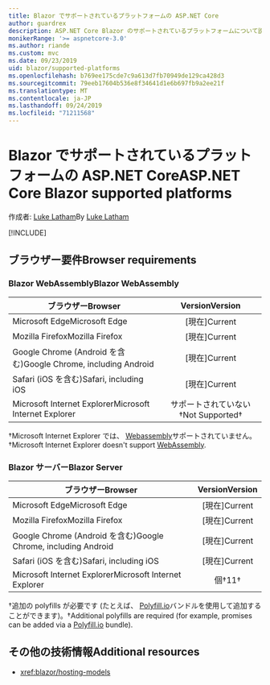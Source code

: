 ```yaml
---
title: Blazor でサポートされているプラットフォームの ASP.NET Core
author: guardrex
description: ASP.NET Core Blazor のサポートされているプラットフォームについて説明します。
monikerRange: '>= aspnetcore-3.0'
ms.author: riande
ms.custom: mvc
ms.date: 09/23/2019
uid: blazor/supported-platforms
ms.openlocfilehash: b769ee175cde7c9a613d7fb70949de129ca428d3
ms.sourcegitcommit: 79eeb17604b536e8f34641d1e6b697fb9a2ee21f
ms.translationtype: MT
ms.contentlocale: ja-JP
ms.lasthandoff: 09/24/2019
ms.locfileid: "71211568"
---
```

# <a name="aspnet-core-blazor-supported-platforms"></a><span data-ttu-id="e4e8a-103">Blazor でサポートされているプラットフォームの ASP.NET Core</span><span class="sxs-lookup"><span data-stu-id="e4e8a-103">ASP.NET Core Blazor supported platforms</span></span>

<span data-ttu-id="e4e8a-104">作成者: [Luke Latham](https://github.com/guardrex)</span><span class="sxs-lookup"><span data-stu-id="e4e8a-104">By [Luke Latham](https://github.com/guardrex)</span></span>

[!INCLUDE[](~/includes/blazorwasm-preview-notice.md)]

## <a name="browser-requirements"></a><span data-ttu-id="e4e8a-105">ブラウザー要件</span><span class="sxs-lookup"><span data-stu-id="e4e8a-105">Browser requirements</span></span>

### <a name="blazor-webassembly"></a><span data-ttu-id="e4e8a-106">Blazor WebAssembly</span><span class="sxs-lookup"><span data-stu-id="e4e8a-106">Blazor WebAssembly</span></span>

| <span data-ttu-id="e4e8a-107">ブラウザー</span><span class="sxs-lookup"><span data-stu-id="e4e8a-107">Browser</span></span>                          | <span data-ttu-id="e4e8a-108">Version</span><span class="sxs-lookup"><span data-stu-id="e4e8a-108">Version</span></span>               |
| -------------------------------- | :-------------------: |
| <span data-ttu-id="e4e8a-109">Microsoft Edge</span><span class="sxs-lookup"><span data-stu-id="e4e8a-109">Microsoft Edge</span></span>                   | <span data-ttu-id="e4e8a-110">[現在]</span><span class="sxs-lookup"><span data-stu-id="e4e8a-110">Current</span></span>               |
| <span data-ttu-id="e4e8a-111">Mozilla Firefox</span><span class="sxs-lookup"><span data-stu-id="e4e8a-111">Mozilla Firefox</span></span>                  | <span data-ttu-id="e4e8a-112">[現在]</span><span class="sxs-lookup"><span data-stu-id="e4e8a-112">Current</span></span>               |
| <span data-ttu-id="e4e8a-113">Google Chrome (Android を含む)</span><span class="sxs-lookup"><span data-stu-id="e4e8a-113">Google Chrome, including Android</span></span> | <span data-ttu-id="e4e8a-114">[現在]</span><span class="sxs-lookup"><span data-stu-id="e4e8a-114">Current</span></span>               |
| <span data-ttu-id="e4e8a-115">Safari (iOS を含む)</span><span class="sxs-lookup"><span data-stu-id="e4e8a-115">Safari, including iOS</span></span>            | <span data-ttu-id="e4e8a-116">[現在]</span><span class="sxs-lookup"><span data-stu-id="e4e8a-116">Current</span></span>               |
| <span data-ttu-id="e4e8a-117">Microsoft Internet Explorer</span><span class="sxs-lookup"><span data-stu-id="e4e8a-117">Microsoft Internet Explorer</span></span>      | <span data-ttu-id="e4e8a-118">サポートされていない&dagger;</span><span class="sxs-lookup"><span data-stu-id="e4e8a-118">Not Supported&dagger;</span></span> |

<span data-ttu-id="e4e8a-119">&dagger;Microsoft Internet Explorer では、 [Webassembly](https://webassembly.org)サポートされていません。</span><span class="sxs-lookup"><span data-stu-id="e4e8a-119">&dagger;Microsoft Internet Explorer doesn't support [WebAssembly](https://webassembly.org).</span></span>

### <a name="blazor-server"></a><span data-ttu-id="e4e8a-120">Blazor サーバー</span><span class="sxs-lookup"><span data-stu-id="e4e8a-120">Blazor Server</span></span>

| <span data-ttu-id="e4e8a-121">ブラウザー</span><span class="sxs-lookup"><span data-stu-id="e4e8a-121">Browser</span></span>                          | <span data-ttu-id="e4e8a-122">Version</span><span class="sxs-lookup"><span data-stu-id="e4e8a-122">Version</span></span>    |
| -------------------------------- | :--------: |
| <span data-ttu-id="e4e8a-123">Microsoft Edge</span><span class="sxs-lookup"><span data-stu-id="e4e8a-123">Microsoft Edge</span></span>                   | <span data-ttu-id="e4e8a-124">[現在]</span><span class="sxs-lookup"><span data-stu-id="e4e8a-124">Current</span></span>    |
| <span data-ttu-id="e4e8a-125">Mozilla Firefox</span><span class="sxs-lookup"><span data-stu-id="e4e8a-125">Mozilla Firefox</span></span>                  | <span data-ttu-id="e4e8a-126">[現在]</span><span class="sxs-lookup"><span data-stu-id="e4e8a-126">Current</span></span>    |
| <span data-ttu-id="e4e8a-127">Google Chrome (Android を含む)</span><span class="sxs-lookup"><span data-stu-id="e4e8a-127">Google Chrome, including Android</span></span> | <span data-ttu-id="e4e8a-128">[現在]</span><span class="sxs-lookup"><span data-stu-id="e4e8a-128">Current</span></span>    |
| <span data-ttu-id="e4e8a-129">Safari (iOS を含む)</span><span class="sxs-lookup"><span data-stu-id="e4e8a-129">Safari, including iOS</span></span>            | <span data-ttu-id="e4e8a-130">[現在]</span><span class="sxs-lookup"><span data-stu-id="e4e8a-130">Current</span></span>    |
| <span data-ttu-id="e4e8a-131">Microsoft Internet Explorer</span><span class="sxs-lookup"><span data-stu-id="e4e8a-131">Microsoft Internet Explorer</span></span>      | <span data-ttu-id="e4e8a-132">個&dagger;</span><span class="sxs-lookup"><span data-stu-id="e4e8a-132">11&dagger;</span></span> |

<span data-ttu-id="e4e8a-133">&dagger;追加の polyfills が必要です (たとえば、 [Polyfill.io](https://polyfill.io/v3/)バンドルを使用して追加することができます)。</span><span class="sxs-lookup"><span data-stu-id="e4e8a-133">&dagger;Additional polyfills are required (for example, promises can be added via a [Polyfill.io](https://polyfill.io/v3/) bundle).</span></span>

## <a name="additional-resources"></a><span data-ttu-id="e4e8a-134">その他の技術情報</span><span class="sxs-lookup"><span data-stu-id="e4e8a-134">Additional resources</span></span>

* <xref:blazor/hosting-models>
